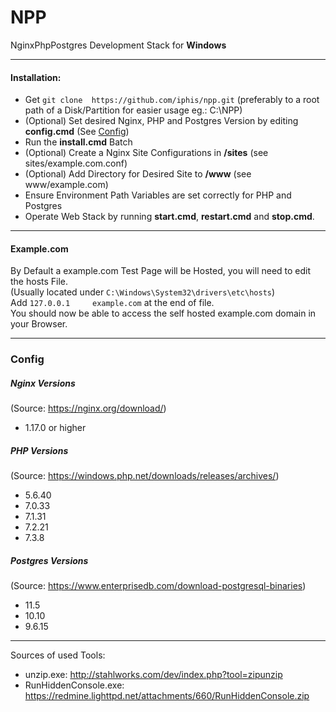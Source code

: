 # NPP

NginxPhpPostgres Development Stack for **Windows**

---

#### Installation:

- Get ``git clone  https://github.com/iphis/npp.git`` (preferably to a root path of a Disk/Partition for easier usage eg.: C:\NPP)
- (Optional) Set desired Nginx, PHP and Postgres Version by editing **config.cmd** (See [Config](#config))
- Run the **install.cmd** Batch
- (Optional) Create a Nginx Site Configurations in **/sites** (see sites/example.com.conf)
- (Optional) Add Directory for Desired Site to **/www** (see www/example.com)
- Ensure Environment Path Variables are set correctly for PHP and Postgres
- Operate Web Stack by running **start.cmd**,  **restart.cmd** and **stop.cmd**. 

---

#### Example.com
By Default a example.com Test Page will be Hosted, you will need to edit the hosts File.\
(Usually located under ```C:\Windows\System32\drivers\etc\hosts```)\
Add ``127.0.0.1		example.com`` at the end of file.\
You should now be able to access the self hosted example.com domain in your Browser.

---

### Config

##### Nginx Versions

(Source: https://nginx.org/download/)
- 1.17.0 or higher

##### PHP Versions

(Source: https://windows.php.net/downloads/releases/archives/)
- 5.6.40
- 7.0.33
- 7.1.31
- 7.2.21
- 7.3.8

##### Postgres Versions

(Source: https://www.enterprisedb.com/download-postgresql-binaries)
- 11.5
- 10.10
- 9.6.15

---

Sources of used Tools:
- unzip.exe: http://stahlworks.com/dev/index.php?tool=zipunzip
- RunHiddenConsole.exe: https://redmine.lighttpd.net/attachments/660/RunHiddenConsole.zip
